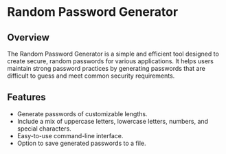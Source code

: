 # Random Password Generator

## Overview

The Random Password Generator is a simple and efficient tool designed to create secure, random passwords for various applications. It helps users maintain strong password practices by generating passwords that are difficult to guess and meet common security requirements.

## Features

- Generate passwords of customizable lengths.
- Include a mix of uppercase letters, lowercase letters, numbers, and special characters.
- Easy-to-use command-line interface.
- Option to save generated passwords to a file.

